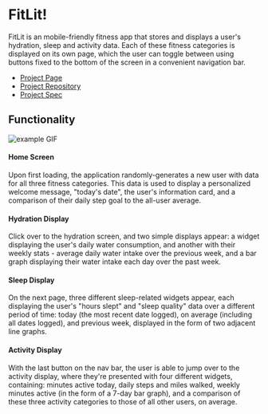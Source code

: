 # FitLit!

FitLit is an mobile-friendly fitness app that stores and displays a user's hydration, sleep and activity data.  Each of these fitness categories is displayed on its own page, which the user can toggle between using buttons fixed to the bottom of the screen in a convenient navigation bar.

- [Project Page](https://pcmueller.github.io/fit-lit/)
- [Project Repository](https://github.com/pcmueller/fit-lit)
- [Project Spec](http://frontend.turing.io/projects/fitlit.html)

## Functionality

![example GIF](https://media.giphy.com/media/2uajutMslP6z0ckzQW/giphy.gif)

#### Home Screen
Upon first loading, the application randomly-generates a new user with data for all three fitness categories.  This data is used to display a personalized welcome message, "today's date", the user's information card, and a comparison of their daily step goal to the all-user average.

#### Hydration Display
Click over to the hydration screen, and two simple displays appear: a widget displaying the user's daily water consumption, and another with their weekly stats - average daily water intake over the previous week, and a bar graph displaying their water intake each day over the past week.

#### Sleep Display
On the next page, three different sleep-related widgets appear, each displaying the user's "hours slept" and "sleep quality" data over a different period of time: today (the most recent date logged), on average (including all dates logged), and previous week, displayed in the form of two adjacent line graphs.

#### Activity Display
With the last button on the nav bar, the user is able to jump over to the activity display, where they're presented with four different widgets, containing: minutes active today, daily steps and miles walked, weekly minutes active (in the form of a 7-day bar graph), and a comparison of these three activity categories to those of all other users, on average.






